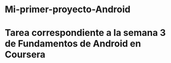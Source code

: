 # Mi-primer-proyecto-Android
# Tarea correspondiente a la semana 3 de Fundamentos de Android en Coursera
